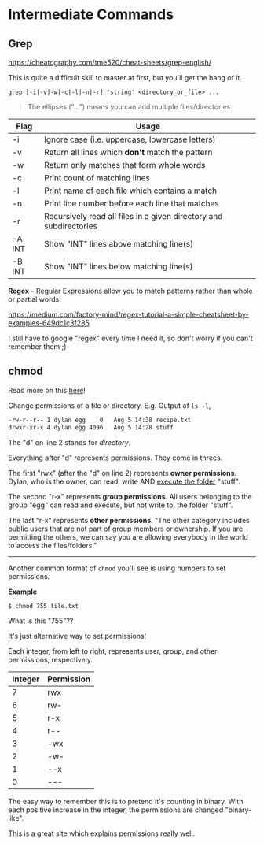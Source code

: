 # Intermediate Commands

## Grep

https://cheatography.com/tme520/cheat-sheets/grep-english/

This is quite a difficult skill to master at first, but you'll get the hang of it. 

`grep [-i|-v|-w|-c|-l|-n|-r] 'string' <directory_or_file> ...`

> The ellipses ("...") means you can add multiple files/directories. 

| Flag | Usage |
| -- | -- |
| -i | Ignore case (i.e. uppercase, lowercase letters) |
| -v | Return all lines which **don't** match the pattern |
| -w | Return only matches that form whole words |
| -c | Print count of matching lines |
| -l | Print name of each file which contains a match |
| -n | Print line number before each line that matches |
| -r | Recursively read all files in a given directory and subdirectories |
| -A INT | Show "INT" lines above matching line(s) |
| -B INT | Show "INT" lines below matching line(s) |

**Regex** - Regular Expressions allow you to match patterns rather than whole or partial words.

https://medium.com/factory-mind/regex-tutorial-a-simple-cheatsheet-by-examples-649dc1c3f285 

I still have to google "regex" every time I need it, so don't worry if you can't remember them ;)

## chmod

Read more on this [here](https://linuxhint.com/give-user-folder-permission-linux/)!

Change permissions of a file or directory. E.g. Output of `ls -l`,

```bash
-rw-r--r-- 1 dylan egg    0   Aug 5 14:38 recipe.txt 
drwxr-xr-x 4 dylan egg 4096   Aug 5 14:28 stuff 
```

The "d" on line 2 stands for *directory*.

Everything after "d" represents permissions. They come in threes. 

The first "rwx" (after the "d" on line 2) represents **owner permissions**. Dylan, who is the owner, can read, write AND [execute the folder](https://unix.stackexchange.com/questions/150449/what-does-execute-permission-mean-on-a-folder) "stuff". 

The second "r-x" represents **group permissions**. All users belonging to the group "egg" can read and execute, but not write to, the folder "stuff".

The last "r-x" represents **other permissions**. "The other category includes public users that are not part of group members or ownership. If you are permitting the others, we can say you are allowing everybody in the world to access the files/folders."

---

Another common format of `chmod` you'll see is using numbers to set permissions.

**Example**

`$ chmod 755 file.txt`

What is this "755"??

It's just alternative way to set permissions!

Each integer, from left to right, represents user, group, and other permissions, respectively. 

| Integer | Permission |
| -- | -- |
| 7 | rwx |
| 6 | rw- |
| 5 | r-x |
| 4 | r-- |
| 3 | -wx |
| 2 | -w- |
| 1 | --x |
| 0 | --- |

The easy way to remember this is to pretend it's counting in binary. With each positive increase in the integer, the permissions are changed "binary-like".

[This](https://www.linuxscrew.com/chmod-777) is a great site which explains permissions really well.